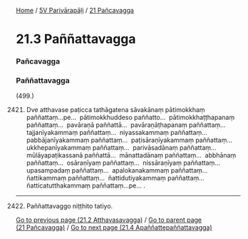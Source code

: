 
[Home](/) / [5V Parivārapāḷi](../../5V.md) / [21 Pañcavagga](../21.md)

# 21.3 Paññattavagga

### Pañcavagga

### Paññattavagga

(499.)

2421. Dve atthavase paṭicca tathāgatena sāvakānaṃ pātimokkhaṃ paññattaṃ…pe…  pātimokkhuddeso paññatto…  pātimokkhaṭṭhapanaṃ paññattaṃ…  pavāraṇā paññattā…  pavāraṇāṭhapanaṃ paññattaṃ…  tajjanīyakammaṃ paññattaṃ…  niyassakammaṃ paññattaṃ…  pabbājanīyakammaṃ paññattaṃ…  paṭisāraṇīyakammaṃ paññattaṃ…  ukkhepanīyakammaṃ paññattaṃ…  parivāsadānaṃ paññattaṃ…  mūlāyapaṭikassanā paññattā…  mānattadānaṃ paññattaṃ…  abbhānaṃ paññattaṃ…  osāraṇīyaṃ paññattaṃ…  nissāraṇīyaṃ paññattaṃ…  upasampadaṃ paññattaṃ…  apalokanakammaṃ paññattaṃ…  ñattikammaṃ paññattaṃ…  ñattidutiyakammaṃ paññattaṃ…  ñatticatutthakammaṃ paññattaṃ…pe… .

---

2422. Paññattavaggo niṭṭhito tatiyo.



[Go to previous page (21.2 Atthavasavagga)](21.2.md) / [Go to parent page (21 Pañcavagga)](../21.md) / [Go to next page (21.4 Apaññattepaññattavagga)](21.4.md)


